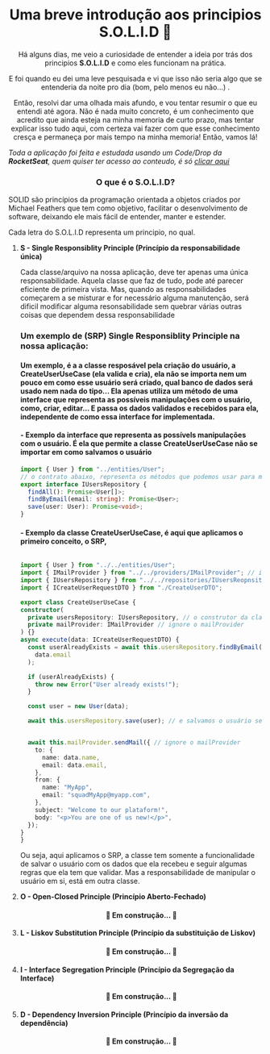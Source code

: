 <h1 align="center">
  Uma breve introdução aos principios S.O.L.I.D 🧐  
</h1>
<p align="center"> Há alguns dias, me veio a curiosidade de entender a ideia por trás dos principios <b>S.O.L.I.D</b> e como eles funcionam na prática.</p>
<p align="center"> E foi quando eu dei uma leve pesquisada e vi que isso não seria algo que se entenderia da noite pro dia (bom, pelo menos eu não...) .</p>
<p align="center"> Então, resolvi dar uma olhada mais afundo, e vou tentar resumir o que eu entendi até agora. Não é nada muito concreto, é um conhecimento que acredito que ainda esteja na minha memoria de curto prazo, mas tentar explicar isso tudo aqui, com certeza vai fazer com que esse conhecimento cresça e permaneça por mais tempo na minha memoria! Então, vamos lá!</p>
<i>Toda a aplicação foi feita e estudada usando um Code/Drop da <b>RocketSeat</b>, quem quiser ter acesso ao conteudo, é só <a href="https://www.youtube.com/watch?v=vAV4Vy4jfkc" target="_blank"  >clicar aqui</a> </i>
<h3 align="center">
  O que é o S.O.L.I.D? 
</h3>

<p>SOLID são princípios da programação orientada a objetos criados por <e>Michael Feathers</e> que tem como objetivo, facilitar o desenvolvimento de software, deixando ele mais fácil de entender, manter e estender.</p>
<p>Cada letra do S.O.L.I.D representa um principio, no qual.</p>
<ol>
  <li><b> S - Single Responsiblity Principle (Princípio da responsabilidade única)</b></li>
  <p>Cada classe/arquivo na nossa aplicação, deve ter apenas uma única responsabilidade. Aquela classe que faz de tudo, pode até parecer eficiente de primeira vista. Mas, quando as responsabilidades começarem a se misturar e for necessário alguma manutenção, será dificil modificar alguma resonsabilidade sem quebrar várias outras coisas que dependem dessa responsabilidade</p>
  <h3>Um exemplo de (SRP) Single Responsiblity Principle na nossa aplicação: </h3>
  <h4>Um exemplo, é a a classe resposável pela criação do usuário, a CreateUserUseCase (ela valida e cria), ela não se importa nem um pouco em como esse usuário será criado, qual banco de dados será usado nem nada do tipo... Ela apenas utiliza um método de uma interface que representa as possíveis manipulações com o usuário, como, criar, editar... E passa os dados validados e recebidos para ela, independente de como essa interface for implementada.</h4>
  
  <h4> - Exemplo da interface que representa as possívels manipulações com o usuário. É ela que permite a classe CreateUserUseCase não se importar em como salvamos o usuário</h4>
  
  ~~~typescript
import { User } from "../entities/User";
  // o contrato abaixo, representa os métodos que podemos usar para manipular o a entidade Usuário.
  export interface IUsersRepository {
    findAll(): Promise<User[]>;
    findByEmail(email: string): Promise<User>;
    save(user: User): Promise<void>;
  }

~~~
  
   <h4> - Exemplo da classe CreateUserUseCase, é aqui que aplicamos o primeiro conceito, o SRP, </h4>
  
  ~~~typescript
  
import { User } from "../../entities/User";
import { IMailProvider } from "../../providers/IMailProvider"; // ignore o mailProvider
import { IUsersRepository } from "../../repositories/IUsersReopnsitory"; // importamos a interface que representa as possíveis manipulações com o usuário no BD
import { ICreateUserRequestDTO } from "./CreateUserDTO";

export class CreateUserUseCase {
  constructor(
    private usersRepository: IUsersRepository, // o construtor da classe, recebe alguma implemenetação que siga a IUsersRepository, independente de como foi feita essa implementação, seja no MySql, seja no Postgress... 
    private mailProvider: IMailProvider // ignore o mailProvider
  ) {}
  async execute(data: ICreateUserRequestDTO) {
    const userAlreadyExists = await this.usersRepository.findByEmail( // verificamos se já existe um usuário com o email recebido aqui (esse email veio da controller)
      data.email
    );

    if (userAlreadyExists) {
      throw new Error("User already exists!");
    }

    const user = new User(data);

    await this.usersRepository.save(user); // e salvamos o usuário se estiver tudo OK.


    await this.mailProvider.sendMail({ // ignore o mailProvider
      to: {
        name: data.name,
        email: data.email,
      },
      from: {
        name: "MyApp",
        email: "squadMyApp@myapp.com",
      },
      subject: "Welcome to our plataform!",
      body: "<p>You are one of us new!</p>",
    });
  }
}

~~~
  
  <p>Ou seja, aqui aplicamos o SRP, a classe tem somente a funcionalidade de salvar o usuário com os dados que ela recebeu e seguir algumas regras que ela tem que validar. Mas a responsabilidade de manipular o usuário em si, está em outra classe. </p>

  <li><b> O - Open-Closed Principle (Princípio Aberto-Fechado)</b></li>
  
  <h4 align="center"> 
	🚧  Em construção...  🚧
</h4>
  
  <li><b> L - Liskov Substitution Principle (Princípio da substituição de Liskov)</b></li>
  
   <h4 align="center"> 
	🚧  Em construção...  🚧
</h4>
  
  <li><b> I - Interface Segregation Principle (Princípio da Segregação da Interface)</b></li>
  
   <h4 align="center"> 
	🚧  Em construção...  🚧
</h4>
  
  <li><b> D - Dependency Inversion Principle (Princípio da inversão da dependência)</b></li>
  
   <h4 align="center"> 
	🚧  Em construção...  🚧
</h4>
  

</ol>
